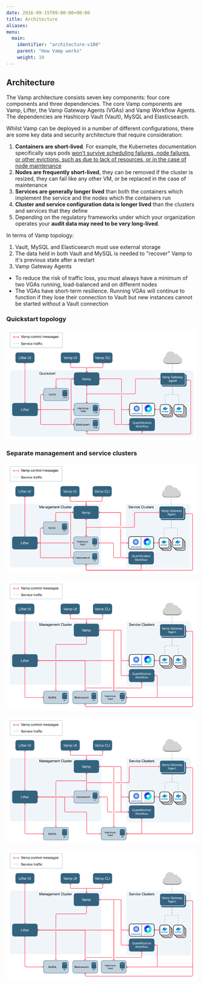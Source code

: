 ```yaml
---
date: 2016-09-15T09:00:00+00:00
title: Architecture
aliases:
menu:
  main:
    identifier: "architecture-v100"
    parent: "How Vamp works"
    weight: 10
---
```


## Architecture
The Vamp architecture consists seven key components: four core components and three dependencies. The core Vamp components are Vamp, Lifter, the Vamp Gateway Agents (VGAs) and Vamp Workflow Agents. The dependencies are Hashicorp Vault (Vault), MySQL and Elasticsearch.

Whilst Vamp can be deployed in a number of different configurations, there are some key data and security architecture that require consideration:

1. **Containers are short-lived**. For example, the Kubernetes documentation specifically says pods [won’t survive scheduling failures, node failures, or other evictions, such as due to lack of resources, or in the case of node maintenance](https://kubernetes.io/docs/concepts/workloads/pods/pod/)
2. **Nodes are frequently short-lived**, they can be removed if the cluster is resized, they can fail like any other VM, or be replaced in the case of maintenance
3. **Services are generally longer lived** than both the containers which implement the service and the nodes which the containers run
4. **Cluster and service configuration data is longer lived** than the clusters and services that they define
5. Depending on the regulatory frameworks under which your organization operates your **audit data may need to be very long-lived**. 

In terms of Vamp topology:

1. Vault, MySQL and Elasticsearch must use external storage
2. The data held in both Vault and MySQL is needed to "recover" Vamp to it's previous state after a restart
3. Vamp Gateway Agents
  * To reduce the risk of traffic loss, you must always have a minimum of two VGAs running, load-balanced and on different nodes
  * The VGAs have short-term resilience. Running VGAs will continue to function if they lose their connection to Vault but new instances cannot be started without a Vault connection


### Quickstart topology

![architecture](/images/diagram/v100/vampee-arch-quickstart.png)

### Separate management and service clusters

![architecture](/images/diagram/v100/vampee-arch-mgnt-svc.png)

![architecture](/images/diagram/v100/vampee-arch-mgnt-svc-ext-alldeps.png)

![architecture](/images/diagram/v100/vampee-arch-mgnt-svc-ext-mysql-vault.png)

![architecture](/images/diagram/v100/vampee-arch-mgnt-svc-ext-alldeps.png)
